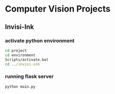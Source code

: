 # Computer Vision Projects

## Invisi-Ink

### activate python environment

```cmd
cd project
cd environment
Scripts/activate.bat
cd ../invisi-ink
```

### running flask server

```cmd
python main.py
```
